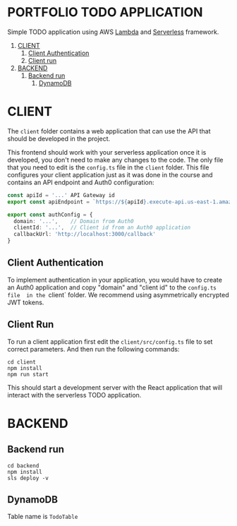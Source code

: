 # PORTFOLIO TODO APPLICATION
Simple TODO application 
using AWS [Lambda](https://aws.amazon.com/lambda/) 
and [Serverless](https://serverless.com/) framework. 

1. [CLIENT](#frontend)
   1. [Client Authentication](#authentication)
   1. [Client run](#run)
1. [BACKEND](#backend)
   1. [Backend run](#backend-run)
      1. [DynamoDB](#dynamodb)
  
# CLIENT
The `client` folder contains a web 
application that can use the API that 
should be developed in the project.

This frontend should work with your 
serverless application once it is developed, 
you don't need to make any changes to the code. 
The only file that you need to edit is the 
`config.ts` file in the `client` folder. 
This file configures your client application 
just as it was done in the course and contains 
an API endpoint and Auth0 configuration:

```ts
const apiId = '...' API Gateway id
export const apiEndpoint = `https://${apiId}.execute-api.us-east-1.amazonaws.com/dev`

export const authConfig = {
  domain: '...',    // Domain from Auth0
  clientId: '...',  // Client id from an Auth0 application
  callbackUrl: 'http://localhost:3000/callback'
}
```

## Client Authentication
To implement authentication in your application, 
you would have to create an Auth0 application and 
copy "domain" and "client id" to the `config.ts file 
in the `client` folder. We recommend using 
asymmetrically encrypted JWT tokens.

## Client Run
To run a client application first edit the 
`client/src/config.ts` file to set correct parameters. 
And then run the following commands:

```
cd client
npm install
npm run start
```

This should start a development server 
with the React application that will interact 
with the serverless TODO application.

# BACKEND

## Backend run
```
cd backend
npm install
sls deploy -v
```

## DynamoDB
Table name is `TodoTable`
